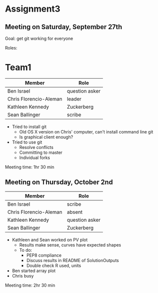 Assignment3
===========

Meeting on Saturday, September 27th
-----------------------------------

Goal: get git working for everyone

Roles:

Team1
=====

  Member      |     Role
------------- | -------------
Ben Israel    | question asker
Chris Florencio-Aleman  | leader
Kathleen Kennedy  | Zuckerberg
Sean Ballinger  | scribe

- Tried to install git
    - Old OS X version on Chris' computer, can't install command line git
    - Is graphical client enough?
- Tried to use git
    - Resolve conflicts
    - Committing to master
    - Individual forks

Meeting time: 1hr 30 min

Meeting on Thursday, October 2nd
--------------------------------

  Member      |     Role
------------- | -------------
Ben Israel    | scribe
Chris Florencio-Aleman  | absent
Kathleen Kennedy  | question asker
Sean Ballinger  | Zuckerberg

- Kathleen and Sean worked on PV plot
    - Results make sense, curves have expected shapes
    - To do:
        - PEP8 compliance
        - Discuss results in README of SolutionOutputs
        - Double check R used, units
- Ben started array plot
- Chris busy

Meeting time: 2hr 30 min

